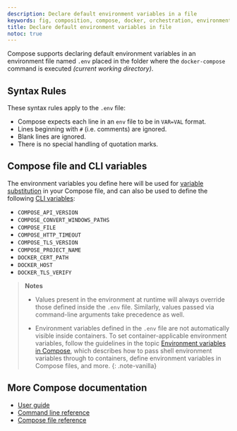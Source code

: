 ```yaml
---
description: Declare default environment variables in a file
keywords: fig, composition, compose, docker, orchestration, environment, env file
title: Declare default environment variables in file
notoc: true
---
```


Compose supports declaring default environment variables in an environment file
named `.env` placed in the folder where the `docker-compose` command is executed
*(current working directory)*.

## Syntax Rules

These syntax rules apply to the `.env` file:

* Compose expects each line in an `env` file to be in `VAR=VAL` format.
* Lines beginning with `#` (i.e. comments) are ignored.
* Blank lines are ignored.
* There is no special handling of quotation marks.

## Compose file and CLI variables

The environment variables you define here will be used for [variable
substitution](compose-file/index.md#variable-substitution) in your Compose file,
and can also be used to define the following [CLI
variables](reference/envvars.md):

- `COMPOSE_API_VERSION`
- `COMPOSE_CONVERT_WINDOWS_PATHS`
- `COMPOSE_FILE`
- `COMPOSE_HTTP_TIMEOUT`
- `COMPOSE_TLS_VERSION`
- `COMPOSE_PROJECT_NAME`
- `DOCKER_CERT_PATH`
- `DOCKER_HOST`
- `DOCKER_TLS_VERIFY`

> **Notes**
>
> * Values present in the environment at runtime will always override
those defined inside the `.env` file. Similarly, values passed via command-line
arguments take precedence as well.
>
> * Environment variables defined in the `.env` file are not
automatically visible inside containers. To set container-applicable
environment variables, follow the guidelines in the topic [Environment variables
in Compose](/compose/environment-variables.md), which describes how to pass
shell environment variables through to containers, define environment variables
in Compose files, and more.
{: .note-vanilla}

## More Compose documentation

- [User guide](index.md)
- [Command line reference](./reference/index.md)
- [Compose file reference](compose-file.md)
